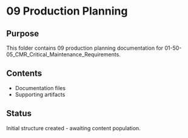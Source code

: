 # 09 Production Planning

## Purpose
This folder contains 09 production planning documentation for 01-50-05_CMR_Critical_Maintenance_Requirements.

## Contents
- Documentation files
- Supporting artifacts

## Status
Initial structure created - awaiting content population.
